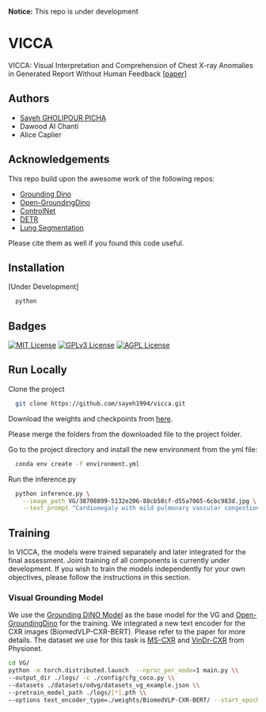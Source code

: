 **Notice:** This repo is under development

# VICCA
VICCA: Visual Interpretation and Comprehension of Chest X-ray Anomalies in Generated Report Without Human Feedback [\[paper\]](https://doi.org/10.1016/j.mlwa.2025.100684)



## Authors

- [Sayeh GHOLIPOUR PICHA](https://www.github.com/sayeh1994)
- Dawood Al Chanti
- Alice Caplier
## Acknowledgements

 This repo build upon the awesome work of the following repos:
 - [Grounding Dino](https://github.com/IDEA-Research/GroundingDINO.git)
 - [Open-GroundingDino](https://github.com/longzw1997/Open-GroundingDino.git)
 - [ControlNet](https://github.com/lllyasviel/ControlNet.git)
 - [DETR](https://github.com/facebookresearch/detr.git)
 - [Lung Segmentation](https://github.com/IlliaOvcharenko/lung-segmentation.git)

Please cite them as well if you found this code useful.
## Installation

[Under Development]

```bash
  python 
```
    
## Badges

<!--- Add badges from somewhere like: [shields.io](https://shields.io/) -->

[![MIT License](https://img.shields.io/badge/License-MIT-green.svg)](https://choosealicense.com/licenses/mit/)
[![GPLv3 License](https://img.shields.io/badge/License-GPL%20v3-yellow.svg)](https://opensource.org/licenses/)
[![AGPL License](https://img.shields.io/badge/license-AGPL-blue.svg)](http://www.gnu.org/licenses/agpl-3.0)


## Run Locally

Clone the project

```bash
  git clone https://github.com/sayeh1994/vicca.git
```
Download the weights and checkpoints from [here](https://drive.google.com/file/d/1BvtTQG9gn_9PlLjS9p2EQJJuFoBWKawf/view?usp=sharing).

Please merge the folders from the downloaded file to the project folder.

Go to the project directory and install the new environment from the yml file:

```bash
  conda env create -f environment.yml
```

Run the inference.py

```bash
  python inference.py \
    --image_path VG/38708899-5132e206-88cb58cf-d55a7065-6cbc983d.jpg \
    --text_prompt "Cardiomegaly with mild pulmonary vascular congestion."
```


## Training
In VICCA, the models were trained separately and later integrated for the final assessment. Joint training of all components is currently under development. If you wish to train the models independently for your own objectives, please follow the instructions in this section.

### Visual Grounding Model

We use the [Grounding DINO Model](https://github.com/IDEA-Research/GroundingDINO.git) as the base model for the VG and [Open-GroundingDino](https://github.com/longzw1997/Open-GroundingDino.git) for the training. We integrated a new text encoder for the CXR images (BiomedVLP-CXR-BERT). Please refer to the paper for more details. The dataset we use for this task is [MS-CXR](https://physionet.org/content/ms-cxr/1.1.0/) and [VinDr-CXR](https://physionet.org/content/vindr-cxr/1.0.0/) from Physionet.

```bash
cd VG/
python -m torch.distributed.launch  --nproc_per_node=1 main.py \\
--output_dir ./logs/ -c ./config/cfg_coco.py \\
--datasets ./datasets/odvg/datasets_vg_example.json \\
--pretrain_model_path ./logs/[*].pth \\
--options text_encoder_type=./weights/BiomedVLP-CXR-BERT/ --start_epoch [*]
```
